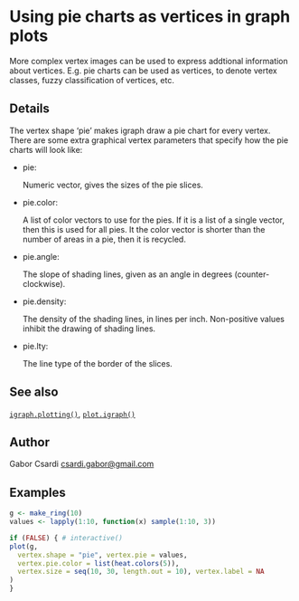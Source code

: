 # Using pie charts as vertices in graph plots

More complex vertex images can be used to express addtional information
about vertices. E.g. pie charts can be used as vertices, to denote
vertex classes, fuzzy classification of vertices, etc.

## Details

The vertex shape ‘pie’ makes igraph draw a pie chart for every vertex.
There are some extra graphical vertex parameters that specify how the
pie charts will look like:

- pie:

  Numeric vector, gives the sizes of the pie slices.

- pie.color:

  A list of color vectors to use for the pies. If it is a list of a
  single vector, then this is used for all pies. It the color vector is
  shorter than the number of areas in a pie, then it is recycled.

- pie.angle:

  The slope of shading lines, given as an angle in degrees
  (counter-clockwise).

- pie.density:

  The density of the shading lines, in lines per inch. Non-positive
  values inhibit the drawing of shading lines.

- pie.lty:

  The line type of the border of the slices.

## See also

[`igraph.plotting()`](https://r.igraph.org/reference/plot.common.md),
[`plot.igraph()`](https://r.igraph.org/reference/plot.igraph.md)

## Author

Gabor Csardi <csardi.gabor@gmail.com>

## Examples

``` r
g <- make_ring(10)
values <- lapply(1:10, function(x) sample(1:10, 3))

if (FALSE) { # interactive()
plot(g,
  vertex.shape = "pie", vertex.pie = values,
  vertex.pie.color = list(heat.colors(5)),
  vertex.size = seq(10, 30, length.out = 10), vertex.label = NA
)
}
```
